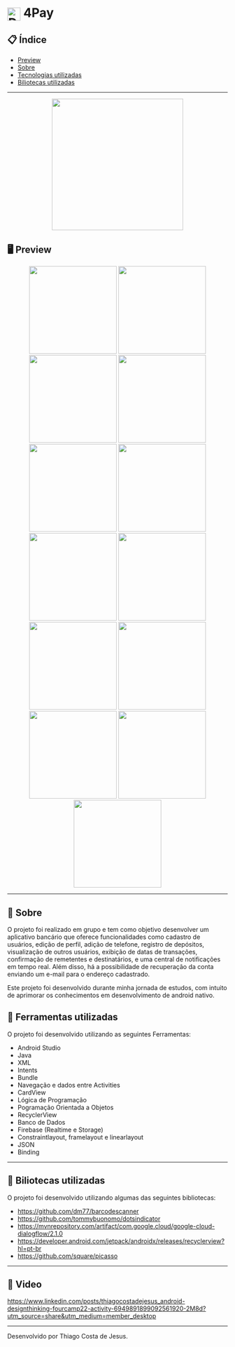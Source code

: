 

# <img align="center" alt="Daniel-HTML" height="30" width="30" src="https://media.glassdoor.com/sqll/2609019/foursys-brasil-squarelogo-1559625206764.png"> 4Pay

<div align="center">
</div>

## 📋 Índice

- [Preview](#-Preview)
- [Sobre](#-Sobre)
- [Tecnologias utilizadas](#-Ferramentas-utilizadas)
- [Biliotecas utilizadas](#-Biliotecas-utilizadas)

---

<div align="center">

<img src="https://user-images.githubusercontent.com/93166095/217368872-16a045e3-8139-465c-8ccb-e3a8db211398.gif" width="300">


 </div>

## 🖥 Preview

<div align="center">

<img src="https://user-images.githubusercontent.com/93166095/217369155-9f24e4a0-ef9e-4185-b468-abf45dce894e.png" width="200">
<img src="https://user-images.githubusercontent.com/93166095/217369133-9e97b0e8-a077-4126-96f6-4d048c63f80f.png" width="200">
<img src="https://user-images.githubusercontent.com/93166095/217369123-bbfd8813-345c-4be5-83d9-243ebfa2a716.png" width="200">
<img src="https://user-images.githubusercontent.com/93166095/217369130-1c9d59d6-3456-4f1a-add7-248964535a46.png" width="200">
<img src="https://user-images.githubusercontent.com/93166095/217369145-41dfec1d-2c7a-45a7-8330-a47f5da04775.png" width="200">
<img src="https://user-images.githubusercontent.com/93166095/217369129-a614564f-ff11-427f-bb88-0fdbad012c95.png" width="200">
<img src="https://user-images.githubusercontent.com/93166095/217369158-2b3c0cdf-78ae-4036-8124-708ae9aba148.png" width="200">
<img src="https://user-images.githubusercontent.com/93166095/217369141-35197e72-1095-4500-ab72-64eaa6e83381.png" width="200">
<img src="https://user-images.githubusercontent.com/93166095/217369126-55714ed5-0b1e-4591-8843-1bb89252f74a.png" width="200">
<img src="https://user-images.githubusercontent.com/93166095/217369152-b7cb7a7f-93cc-4afb-a153-2f93f2c1df22.png" width="200">
<img src="https://user-images.githubusercontent.com/93166095/217369147-d44ff926-cc25-416f-8b99-0fcb033d10c3.png" width="200">
<img src="https://user-images.githubusercontent.com/93166095/217369125-2628e38d-00ec-44cd-9d5a-9b345fc94c22.png" width="200">
<img src="https://user-images.githubusercontent.com/93166095/217369140-95b7e03b-8526-458b-8966-c1dbdba4b786.png" width="200">



</div>

---

## 📖 Sobre

O projeto foi realizado em grupo e tem como objetivo desenvolver um aplicativo bancário que oferece funcionalidades como cadastro de usuários, edição de perfil, adição de telefone, registro de depósitos, visualização de outros usuários, exibição de datas de transações, confirmação de remetentes e destinatários, e uma central de notificações em tempo real. Além disso, há a possibilidade de recuperação da conta enviando um e-mail para o endereço cadastrado.

Este projeto foi desenvolvido durante minha jornada de estudos, com intuito de aprimorar os conhecimentos em desenvolvimento de android nativo.


## 🚀 Ferramentas utilizadas

O projeto foi desenvolvido utilizando as seguintes Ferramentas:

- Android Studio
- Java
- XML
- Intents
- Bundle
- Navegação e dados entre Activities
- CardView
- Lógica de Programação
- Pogramação Orientada a Objetos
- RecyclerView
- Banco de Dados
- Firebase (Realtime e Storage)
- Constraintlayout, framelayout e linearlayout
- JSON
- Binding



---

## 🚀 Biliotecas utilizadas

O projeto foi desenvolvido utilizando algumas das seguintes bibliotecas:

- https://github.com/dm77/barcodescanner
- https://github.com/tommybuonomo/dotsindicator
- https://mvnrepository.com/artifact/com.google.cloud/google-cloud-dialogflow/2.1.0
- https://developer.android.com/jetpack/androidx/releases/recyclerview?hl=pt-br
- https://github.com/square/picasso


---

## 🚀 Video
https://www.linkedin.com/posts/thiagocostadejesus_android-designthinking-fourcamp22-activity-6949891899092561920-2M8d?utm_source=share&utm_medium=member_desktop

---

Desenvolvido por Thiago Costa de Jesus.
